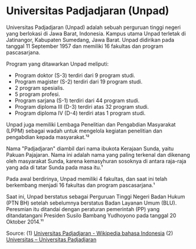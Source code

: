 # **Universitas Padjadjaran (Unpad)**

Universitas Padjadjaran (Unpad) adalah sebuah perguruan tinggi negeri yang berlokasi di Jawa Barat, Indonesia. Kampus utama Unpad terletak di Jatinangor, Kabupaten Sumedang, Jawa Barat. Unpad didirikan pada tanggal 11 September 1957 dan memiliki 16 fakultas dan program pascasarjana.

Program yang ditawarkan Unpad meliputi:
- Program doktor (S-3) terdiri dari 9 program studi.
- Program magister (S-2) terdiri dari 19 program studi.
- 2 program spesialis.
- 5 program profesi.
- Program sarjana (S-1) terdiri dari 44 program studi.
- Program diploma III (D-3) terdiri atas 32 program studi.
- Program diploma IV (D-4) terdiri atas 1 program studi.

Unpad juga memiliki Lembaga Penelitian dan Pengabdian Masyarakat (LPPM) sebagai wadah untuk mengelola kegiatan penelitian dan pengabdian kepada masyarakat.¹²

Nama "Padjadjaran" diambil dari nama ibukota Kerajaan Sunda, yaitu Pakuan Pajajaran. Nama ini adalah nama yang paling terkenal dan dikenang oleh masyarakat Sunda, karena kemasyhuran sosoknya di antara raja-raja yang ada di tatar Sunda pada masa itu.¹

Pada awal berdirinya, Unpad memiliki 4 fakultas, dan saat ini telah berkembang menjadi 16 fakultas dan program pascasarjana.¹

Saat ini, Unpad berstatus sebagai Perguruan Tinggi Negeri Badan Hukum (PTN BH) setelah sebelumnya berstatus Badan Layanan Umum (BLU). Peresmian itu ditandai dengan peraturan pemerintah (PP) yang ditandatangani Presiden Susilo Bambang Yudhoyono pada tanggal 20 Oktober 2014.¹¹

Source:
(1) [Universitas Padjadjaran - Wikipedia bahasa Indonesia](https://id.wikipedia.org/wiki/Universitas_Padjadjaran)
(2) [Universitas – Universitas Padjadjaran](https://www.unpad.ac.id/universitas/)
